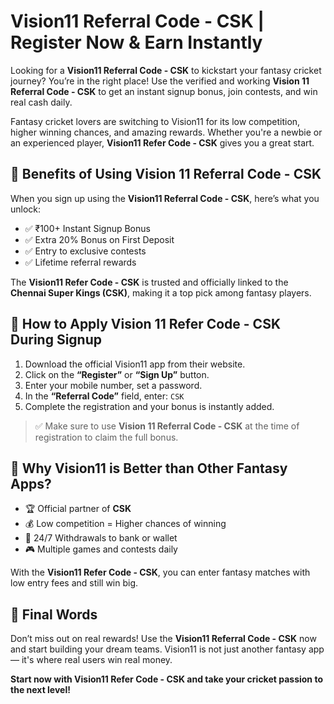 # Vision11 Referral Code - CSK | Register Now & Earn Instantly

Looking for a **Vision11 Referral Code - CSK** to kickstart your fantasy cricket journey? You’re in the right place! Use the verified and working **Vision 11 Referral Code - CSK** to get an instant signup bonus, join contests, and win real cash daily.

Fantasy cricket lovers are switching to Vision11 for its low competition, higher winning chances, and amazing rewards. Whether you're a newbie or an experienced player, **Vision11 Refer Code - CSK** gives you a great start.

## 🎁 Benefits of Using Vision 11 Referral Code - CSK

When you sign up using the **Vision11 Referral Code - CSK**, here’s what you unlock:

- ✅ ₹100+ Instant Signup Bonus  
- ✅ Extra 20% Bonus on First Deposit  
- ✅ Entry to exclusive contests  
- ✅ Lifetime referral rewards  

The **Vision11 Refer Code - CSK** is trusted and officially linked to the **Chennai Super Kings (CSK)**, making it a top pick among fantasy players.


## 🔗 How to Apply Vision 11 Refer Code - CSK During Signup

1. Download the official Vision11 app from their website.  
2. Click on the **“Register”** or **“Sign Up”** button.  
3. Enter your mobile number, set a password.  
4. In the **“Referral Code”** field, enter: `CSK`  
5. Complete the registration and your bonus is instantly added.

> ✅ Make sure to use **Vision 11 Referral Code - CSK** at the time of registration to claim the full bonus.


## 💸 Why Vision11 is Better than Other Fantasy Apps?

- 🏆 Official partner of **CSK**  
- 💰 Low competition = Higher chances of winning  
- 🔄 24/7 Withdrawals to bank or wallet  
- 🎮 Multiple games and contests daily  

With the **Vision11 Refer Code - CSK**, you can enter fantasy matches with low entry fees and still win big.


## 📌 Final Words

Don’t miss out on real rewards! Use the **Vision11 Referral Code - CSK** now and start building your dream teams. Vision11 is not just another fantasy app — it's where real users win real money.

**Start now with Vision11 Refer Code - CSK and take your cricket passion to the next level!** 

